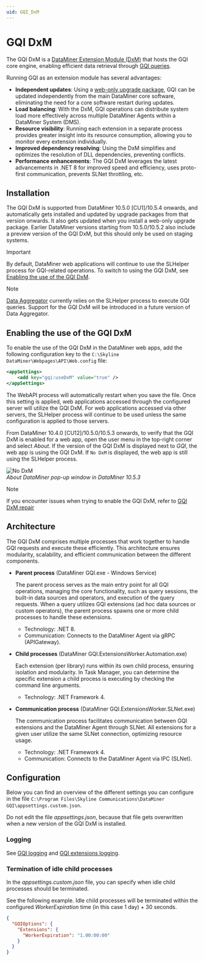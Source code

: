 ```yaml
---
uid: GQI_DxM
---
```


# GQI DxM

The GQI DxM is a [DataMiner Extension Module (DxM)](xref:DataMinerExtensionModules) that hosts the GQI core engine, enabling efficient data retrieval through [GQI queries](xref:About_GQI).

Running GQI as an extension module has several advantages:

- **Independent updates**: Using a [web-only upgrade package](xref:Upgrading_Downgrading_Webapps), GQI can be updated independently from the main DataMiner core software, eliminating the need for a core software restart during updates.
- **Load balancing**: With the DxM, GQI operations can distribute system load more effectively across multiple DataMiner Agents within a DataMiner System (DMS).
- **Resource visibility**: Running each extension in a separate process provides greater insight into its resource consumption, allowing you to monitor every extension individually.
- **Improved dependency resolving**: Using the DxM simplifies and optimizes the resolution of DLL dependencies, preventing conflicts.
- **Performance enhancements**: The GQI DxM leverages the latest advancements in .NET 8 for improved speed and efficiency, uses proto-first communication, prevents SLNet throttling, etc.

## Installation

The GQI DxM is supported from DataMiner 10.5.0 [CU1]/10.5.4 onwards, and automatically gets installed and updated by upgrade packages from that version onwards. It also gets updated when you install a web-only upgrade package.<!-- RN 41811 --> Earlier DataMiner versions starting from 10.5.0/10.5.2 also include a preview version of the GQI DxM, but this should only be used on staging systems.

> [!IMPORTANT]
> By default, DataMiner web applications will continue to use the SLHelper process for GQI-related operations. To switch to using the GQI DxM, see [Enabling the use of the GQI DxM](#enabling-the-use-of-the-gqi-dxm).

> [!NOTE]
> [Data Aggregator](xref:Data_Aggregator_DxM) currently relies on the SLHelper process to execute GQI queries. Support for the GQI DxM will be introduced in a future version of Data Aggregator.

## Enabling the use of the GQI DxM

To enable the use of the GQI DxM in the DataMiner web apps, add the following configuration key to the `C:\Skyline DataMiner\Webpages\API\Web.config` file:

```xml
<appSettings>
    <add key="gqi:useDxM" value="true" />
</appSettings>
```

The WebAPI process will automatically restart when you save the file. Once this setting is applied, web applications accessed through the configured server will utilize the GQI DxM. For web applications accessed via other servers, the SLHelper process will continue to be used unless the same configuration is applied to those servers.

From DataMiner 10.4.0 [CU12]/10.5.0/10.5.3 onwards<!--RN 42003-->, to verify that the GQI DxM is enabled for a web app, open the user menu in the top-right corner and select *About*. If the version of the GQI DxM is displayed next to *GQI*, the web app is using the GQI DxM. If `No DxM` is displayed, the web app is still using the SLHelper process.

![No DxM](~/dataminer/images/NoDxM.png)<br>*About DataMiner pop-up window in DataMiner 10.5.3*

> [!NOTE]
> If you encounter issues when trying to enable the GQI DxM, refer to [GQI DxM repair](xref:Investigating_Web_Issues#gqi-dxm-repair)

## Architecture

The GQI DxM comprises multiple processes that work together to handle GQI requests and execute these efficiently. This architecture ensures modularity, scalability, and efficient communication between the different components.

- **Parent process** (DataMiner GQI.exe - Windows Service)

  The parent process serves as the main entry point for all GQI operations, managing the core functionality, such as query sessions, the built-in data sources and operators, and execution of the query requests. When a query utilizes GQI extensions (ad hoc data sources or custom operators), the parent process spawns one or more child processes to handle these extensions.

  - Technology: .NET 8.
  - Communication: Connects to the DataMiner Agent via gRPC (APIGateway).

- **Child processes** (DataMiner GQI.ExtensionsWorker.Automation.exe)

  Each extension (per library) runs within its own child process, ensuring isolation and modularity. In Task Manager, you can determine the specific extension a child process is executing by checking the command line arguments.

  - Technology: .NET Framework 4.

- **Communication process** (DataMiner GQI.ExtensionsWorker.SLNet.exe)

  The communication process facilitates communication between GQI extensions and the DataMiner Agent through SLNet. All extensions for a given user utilize the same SLNet connection, optimizing resource usage.

  - Technology: .NET Framework 4.
  - Communication: Connects to the DataMiner Agent via IPC (SLNet).

## Configuration

Below you can find an overview of the different settings you can configure in the file `C:\Program Files\Skyline Communications\DataMiner GQI\appsettings.custom.json`.

Do not edit the file *appsettings.json*, because that file gets overwritten when a new version of the GQI DxM is installed.

### Logging

See [GQI logging](xref:GQI_Logging) and [GQI extensions logging](xref:GQI_Extensions_Logging).

### Termination of idle child processes

In the *appsettings.custom.json* file, you can specify when idle child processes should be terminated.

See the following example. Idle child processes will be terminated within the configured *WorkerExpiration* time (in this case 1 day) + 30 seconds.

```json
{
  "GQIOptions": {
    "Extensions": {
      "WorkerExpiration": "1.00:00:00"
    }
  }
}
```
